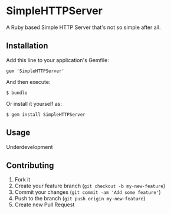 # SimpleHTTPServer

A Ruby based Simple HTTP Server that's not so simple after all.

## Installation

Add this line to your application's Gemfile:

    gem 'SimpleHTTPServer'

And then execute:

    $ bundle

Or install it yourself as:

    $ gem install SimpleHTTPServer

## Usage

Underdevelopment

## Contributing

1. Fork it
2. Create your feature branch (`git checkout -b my-new-feature`)
3. Commit your changes (`git commit -am 'Add some feature'`)
4. Push to the branch (`git push origin my-new-feature`)
5. Create new Pull Request
